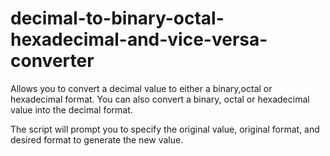 # decimal-to-binary-octal-hexadecimal-and-vice-versa-converter
Allows you to convert a decimal value to either a binary,octal or hexadecimal format.
You can also convert a binary, octal or hexadecimal value into the decimal format.

The script will prompt you to specify the original value, original format, and desired format to generate the new value.

